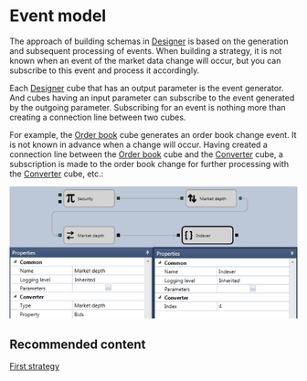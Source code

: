 # Event model

The approach of building schemas in [Designer](../../../designer.md) is based on the generation and subsequent processing of events. When building a strategy, it is not known when an event of the market data change will occur, but you can subscribe to this event and process it accordingly.

Each [Designer](../../../designer.md) cube that has an output parameter is the event generator. And cubes having an input parameter can subscribe to the event generated by the outgoing parameter. Subscribing for an event is nothing more than creating a connection line between two cubes.

For example, the [Order book](elements/market_depths/order_book.md) cube generates an order book change event. It is not known in advance when a change will occur. Having created a connection line between the [Order book](elements/market_depths/order_book.md) cube and the [Converter](elements/converters/converter.md) cube, a subscription is made to the order book change for further processing with the [Converter](elements/converters/converter.md) cube, etc.:

![Designer Event model 00](../../../../images/designer_event_model_00.png)

## Recommended content

[First strategy](first_strategy.md)

